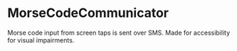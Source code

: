 # MorseCodeCommunicator
Morse code input from screen taps is sent over SMS. Made for accessibility for visual impairments.
